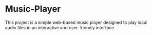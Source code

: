 # Music-Player
This project is a simple web-based music player designed to play local audio files in an interactive and user-friendly interface. 
